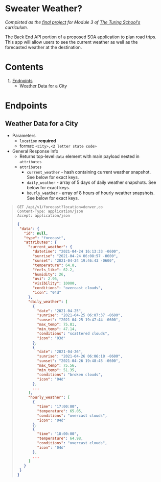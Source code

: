 # Sweater Weather?
_Completed as the [final project](https://backend.turing.edu/module3/projects/sweater_weather/) for Module 3 of [The Turing School's](https://turing.edu) curriculum._

The Back End API portion of a proposed SOA application to plan road trips. This app will allow users to see the current weather as well as the forecasted weather at the destination.

# Contents
1. [Endpoints](#endpoints)
    - [Weather Data for a City](#weather-data-for-a-city)

# Endpoints
## Weather Data for a City
- Parameters
  - `location` **required**
  - format: `<city>,<2 letter state code>`
- General Response Info
  - Returns top-level `data` element with main payload nested in `attributes`
  - `attributes`
    - `current_weather` - hash containing current weather snapshot. See below for exact keys.
    - `daily_weather` - array of 5 days of daily weather snapshots. See below for exact keys.
    - `hourly_weather` - array of 8 hours of hourly weather snapshots. See below for exact keys.

>```
> GET /api/v1/forecast?location=denver,co
> Content-Type: application/json
> Accept: application/json
>```
>```json
>{
>  "data": {
>    "id": null,
>    "type": "forecast",
>    "attributes": {
>      "current_weather": {
>        "datetime": "2021-04-24 16:13:33 -0600",
>        "sunrise": "2021-04-24 06:08:57 -0600",
>        "sunset": "2021-04-24 19:46:43 -0600",
>        "temperature": 64.8,
>        "feels_like": 62.2,
>        "humidity": 26,
>        "uvi": 2.96,
>        "visibility": 10000,
>        "conditions": "overcast clouds",
>        "icon": "04d"
>      },
>      "daily_weather": [
>        {
>          "date": "2021-04-25",
>          "sunrise": "2021-04-25 06:07:37 -0600",
>          "sunset": "2021-04-25 19:47:44 -0600",
>          "max_temp": 75.81,
>          "min_temp": 47.14,
>          "conditions": "scattered clouds",
>          "icon": "03d"
>        },
>        {
>          "date": "2021-04-26",
>          "sunrise": "2021-04-26 06:06:18 -0600",
>          "sunset": "2021-04-26 19:48:45 -0600",
>          "max_temp": 75.56,
>          "min_temp": 51.35,
>          "conditions": "broken clouds",
>          "icon": "04d"
>        },
>        ...
>      ],
>      "hourly_weather": [
>        {
>          "time": "17:00:00",
>          "temperature": 65.05,
>          "conditions": "overcast clouds",
>          "icon": "04d"
>        },
>        {
>          "time": "18:00:00",
>          "temperature": 64.98,
>          "conditions": "overcast clouds",
>          "icon": "04d"
>        },
>        ...
>      ]
>    }
>  }
>}
>```
